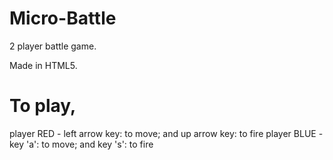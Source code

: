 # Micro-Battle
2 player battle game.

Made in HTML5.
# To play,
  player RED - left arrow key: to move; and up arrow key: to fire
  player BLUE - key 'a': to move; and key 's': to fire
